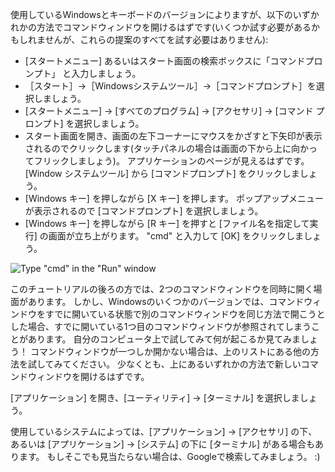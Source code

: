 <!--sec data-title="Opening: Windows" data-id="windows_prompt" data-collapse=true ces-->

使用しているWindowsとキーボードのバージョンによりますが、以下のいずかれかの方法でコマンドウィンドウを開けるはずです(いくつか試す必要があるかもしれませんが、これらの提案のすべてを試す必要はありません):

- [スタートメニュー] あるいはスタート画面の検索ボックスに「コマンドプロンプト」 と入力しましょう。
- ［スタート］→［Windowsシステムツール］→［コマンドプロンプト］を選択しましょう。
- [スタートメニュー] → [すべてのプログラム] → [アクセサリ] → [コマンド プロンプト] を選択しましょう。
- スタート画面を開き、画面の左下コーナーにマウスをかざすと下矢印が表示されるのでクリックします(タッチパネルの場合は画面の下から上に向かってフリックしましょう)。 アプリケーションのページが見えるはずです。 [Window システムツール] から [コマンドプロンプト] をクリックしましょう。
- [Windows キー] を押しながら [X キー] を押します。 ポップアップメニューが表示されるので [コマンドプロンプト] を選択しましょう。
- [Windows キー] を押しながら [R キー] を押すと [ファイル名を指定して実行] の画面が立ち上がります。 "cmd" と入力して [OK] をクリックしましょう。

![Type "cmd" in the "Run" window](../python_installation/images/windows-plus-r.png)

このチュートリアルの後ろの方では、2つのコマンドウィンドウを同時に開く場面があります。 しかし、Windowsのいくつかのバージョンでは、コマンドウィンドウをすでに開いている状態で別のコマンドウィンドウを同じ方法で開こうとした場合、すでに開いている1つ目のコマンドウィンドウが参照されてしまうことがあります。 自分のコンピュータ上で試してみて何が起こるか見てみましょう！ コマンドウィンドウが一つしか開かない場合は、上のリストにある他の方法を試してみてください。 少なくとも、上にあるいずれかの方法で新しいコマンドウィンドウを開けるはずです。

<!--endsec-->

<!--sec data-title="Opening: OS X" data-id="OSX_prompt" data-collapse=true ces-->

[アプリケーション] を開き、[ユーティリティ] → [ターミナル] を選択しましょう。

<!--endsec-->

<!--sec data-title="Opening: Linux" data-id="linux_prompt" data-collapse=true ces-->

使用しているシステムによっては、[アプリケーション] → [アクセサリ] の下、あるいは [アプリケーション] → [システム] の下に [ターミナル] がある場合もあります。 もしそこでも見当たらない場合は、Googleで検索してみましょう。 :)

<!--endsec-->